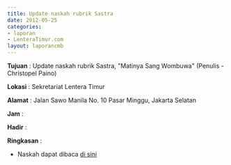 ```yaml
---
title: Update naskah rubrik Sastra
date: 2012-05-25
categories:
- laporan
- LenteraTimur.com
layout: laporancmb
---
```



**Tujuan** : Update naskah rubrik Sastra, "Matinya Sang Wombuwa" (Penulis - Christopel Paino)

**Lokasi** : Sekretariat Lentera Timur 

**Alamat** : Jalan Sawo Manila No. 10 Pasar Minggu, Jakarta Selatan

**Jam** : 

**Hadir** :  


**Ringkasan** : 
* Naskah dapat dibaca [di sini](http://www.lenteratimur.com/2012/05/matinya-sang-wombuwa/)
